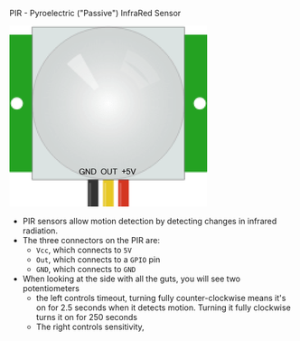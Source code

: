PIR - Pyroelectric ("Passive") InfraRed Sensor

![PIR](https://raw.githubusercontent.com/herereadthis/lutra/master/resources/images/PIR_350x320.png)

* PIR sensors allow motion detection by detecting changes in infrared radiation.
* The three connectors on the PIR are:
  * `Vcc`, which connects to `5V`
  * `Out`, which connects to a `GPIO` pin
  * `GND`, which connects to `GND`
* When looking at the side with all the guts, you will see two potentiometers
  * the left controls timeout, turning fully counter-clockwise means it's on for 2.5 seconds when it detects motion. Turning it fully clockwise turns it on for 250 seconds
  * The right controls sensitivity,